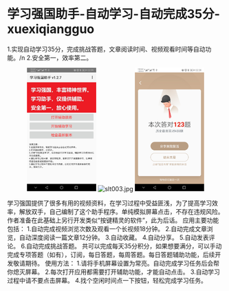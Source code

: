# 学习强国助手-自动学习-自动完成35分-xuexiqiangguo

1.实现自动学习35分，完成挑战答题，文章阅读时间、视频观看时间等自动功能。/n
2.安全第一，效率第二。


<p align="center">
<img width=32% alt="wx20170601-170002 2x" src="slt001.jpg"> <img width=32% alt="slt003.jpg"> <img width=32% alt="wx20170601-170002 2x" src="slt004.jpg">
</p>

学习强国提供了很多有用的视频资料，在学习过程中受益匪浅，为了提高学习效率，解放双手，自己编制了这个助手程序。单纯模拟屏幕点击，不存在违规风险。作者准备在此基础上另行开发类似“按键精灵的软件”，此为后话。
应用主要功能包括：
1.自动完成视频浏览次数及观看一个长视频18分钟。
2.自动完成文章浏览，自动深度阅读一篇文章12分钟。
3.自动收藏。
4.自动分享。
5.自动发表评论。
6.自动完成挑战答题。
共可以完成每天35分积分，如果想要满分，可以手动完成专项答题（如有），订阅，每日答题，每周答题。每日答题辅助功能，后续开发敬请期待。
使用方法：
1.请将手机屏幕设置为常亮。自动完成学习任务后会帮你熄灭屏幕。
2.每次打开应用都需要打开辅助功能，才能自动点击。
3.自动学习过程中请不要点击屏幕。
4.找个空闲时间点一下按钮，轻松完成学习任务。
